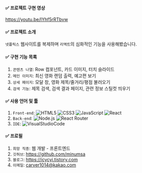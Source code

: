 #### ✅ 프로젝트 구현 영상

https://youtu.be/IYhf5rRTbvw

#### ✅ 프로젝트 소개

`넷플릭스` 웹사이트를 복제하며 `리액트`의 심화적인 기능을 사용해봤습니다.

#### ✅ 구현 기능 목록

1. `콘텐츠 나열`: Row 컴포넌트, 카드 이미지, 터치 슬라이드
2. `메인 이미지`: 최신 영화 랜덤 출력, 예고편 보기
3. `상세 페이지`: 모달 창, 영화 제목/줄거리/평점 불러오기
4. `검색 기능`: 제목 검색, 검색 결과 페이지, 관련 정보 스틸컷 띄우기

#### ✅ 사용 언어 및 툴

1. `Front-end`: <img alt="HTML5" src="https://img.shields.io/badge/html5-%23E34F26.svg?style=for-the-badge&logo=html5&logoColor=white"/> <img alt="CSS3" src="https://img.shields.io/badge/css3-%231572B6.svg?style=for-the-badge&logo=css3&logoColor=white"/> <img alt="JavaScript" src="https://img.shields.io/badge/javascript-%23323330.svg?style=for-the-badge&logo=javascript&logoColor=%23F7DF1E"/> <img alt="React" src="https://img.shields.io/badge/react-%2320232a.svg?style=for-the-badge&logo=react&logoColor=%2361DAFB"/>
2. `Back-end`: <img alt="Node.js" src="https://img.shields.io/badge/Node.js-339933.svg?style=for-the-badge&logo=Node.js&logoColor=white"/> <img alt="React Router" src="https://img.shields.io/badge/React Router-black.svg?style=for-the-badge&logo=React Router&logoColor=CA4245"/>
3. `IDE`: <img alt="VisualStudioCode" src="https://img.shields.io/badge/VisualStudioCode-007ACC.svg?style=for-the-badge&logo=VisualStudioCode&logoColor=white"/>

#### ✅ 프로필

1. `희망 직종`: 웹 개발 - 프론트엔드
2. `깃허브`: https://github.com/minumsa
3. `블로그`: https://icycyi.tistory.com
4. `이메일`: carver1014@kakao.com
